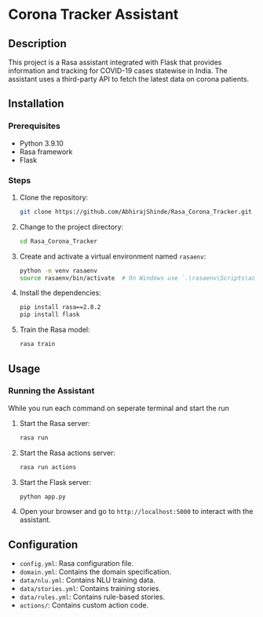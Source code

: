 # Corona Tracker Assistant

## Description
This project is a Rasa assistant integrated with Flask that provides information and tracking for COVID-19 cases statewise in India. The assistant uses a third-party API to fetch the latest data on corona patients.

## Installation

### Prerequisites
- Python 3.9.10
- Rasa framework
- Flask

### Steps

1. Clone the repository:
    ```sh
    git clone https://github.com/AbhirajShinde/Rasa_Corona_Tracker.git
    ```
2. Change to the project directory:
    ```sh
    cd Rasa_Corona_Tracker
    ```
3. Create and activate a virtual environment named `rasaenv`:
    ```sh
    python -m venv rasaenv
    source rasaenv/bin/activate  # On Windows use `.\rasaenv\Scripts\activate`
    ```
4. Install the dependencies:
    ```sh
    pip install rasa==2.8.2
    pip install flask
    ```
5. Train the Rasa model:
    ```sh
    rasa train
    ```

## Usage

### Running the Assistant

While you run each command on seperate terminal and start the run

1. Start the Rasa server:
    ```sh
    rasa run
    ```
2. Start the Rasa actions server:
    ```sh
    rasa run actions
    ```
3. Start the Flask server:
    ```sh
    python app.py
    ```

4. Open your browser and go to `http://localhost:5000` to interact with the assistant.

## Configuration
- `config.yml`: Rasa configuration file.
- `domain.yml`: Contains the domain specification.
- `data/nlu.yml`: Contains NLU training data.
- `data/stories.yml`: Contains training stories.
- `data/rules.yml`: Contains rule-based stories.
- `actions/`: Contains custom action code.